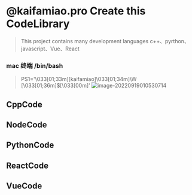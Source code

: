 # @kaifamiao.pro Create  this CodeLibrary
> This project contains many development languages
> c++、pyrthon、javascript、Vue、React

### mac 终端 /bin/bash
> PS1='\033[01;33m\][kaifamiao]\033[01;34m\]\W \[\033[01;36m\]\$\[\033[00m\]'
![image-20220919010530714](https://vip2.loli.io/2022/09/19/7lHUyzJ1pM82CDa.png)
## CppCode

## NodeCode

## PythonCode

## ReactCode

## VueCode